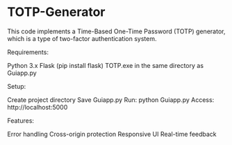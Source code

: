 # TOTP-Generator
This code implements a Time-Based One-Time Password (TOTP) generator, which is a type of two-factor authentication system.

Requirements:

Python 3.x
Flask (pip install flask)
TOTP.exe in the same directory as Guiapp.py

Setup:

Create project directory
Save Guiapp.py 
Run: python Guiapp.py
Access: http://localhost:5000

Features:

Error handling
Cross-origin protection
Responsive UI
Real-time feedback
